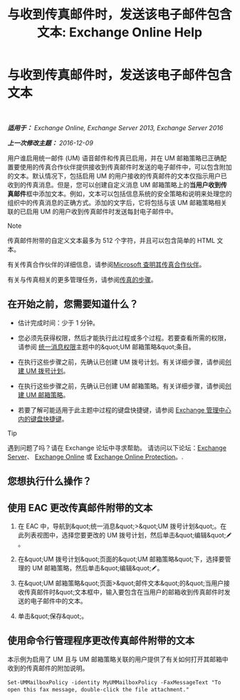 ﻿---
title: '与收到传真邮件时，发送该电子邮件包含文本: Exchange Online Help'
TOCTitle: 与收到传真邮件时，发送该电子邮件包含文本
ms:assetid: 48244e58-b7d6-4f0e-bbae-d22bf0fc11ff
ms:mtpsurl: https://technet.microsoft.com/zh-cn/library/Bb201684(v=EXCHG.150)
ms:contentKeyID: 51408215
ms.date: 05/23/2018
mtps_version: v=EXCHG.150
ms.translationtype: MT
---

# 与收到传真邮件时，发送该电子邮件包含文本

 

_**适用于：** Exchange Online, Exchange Server 2013, Exchange Server 2016_

_**上一次修改主题：** 2016-12-09_

用户谁启用统一邮件 (UM) 语音邮件和传真已启用，并在 UM 邮箱策略已正确配置要使用的传真合作伙伴提供接收到传真邮件时发送的电子邮件中，可以包含附加的文本。默认情况下，包括启用 UM 的用户接收的传真邮件的文本仅指示用户已收到的传真消息。但是，您可以创建自定义消息 UM 邮箱策略上的**当用户收到传真邮件**框中添加文本。例如，文本可以包括信息系统的安全策略和说明来处理您的组织中的传真消息的正确方式。添加的文字后，它将包括与该 UM 邮箱策略相关联的已启用 UM 的用户收到传真邮件时发送每封电子邮件中。

> [!NOTE]
> 传真邮件附带的自定义文本最多为 512 个字符，并且可以包含简单的 HTML 文本。


有关传真合作伙伴的详细信息，请参阅[Microsoft 查明其传真合作伙伴](https://go.microsoft.com/fwlink/?linkid=190238)。

有关与传真相关的更多管理任务，请参阅[传真的步骤](faxing-procedures-exchange-2013-help.md)。

## 在开始之前，您需要知道什么？

  - 估计完成时间：少于 1 分钟。

  - 您必须先获得权限，然后才能执行此过程或多个过程。若要查看所需的权限，请参阅 [统一消息权限](unified-messaging-permissions-exchange-2013-help.md)主题中的\&quot;UM 邮箱策略\&quot;条目。

  - 在执行这些步骤之前，先确认已创建 UM 拨号计划。有关详细步骤，请参阅[创建 UM 拨号计划](create-a-um-dial-plan-exchange-2013-help.md)。

  - 在执行这些步骤之前，先确认已创建 UM 邮箱策略。有关详细步骤，请参阅[创建 UM 邮箱策略](create-a-um-mailbox-policy-exchange-2013-help.md)。

  - 若要了解可能适用于此主题中过程的键盘快捷键，请参阅 [Exchange 管理中心内的键盘快捷键](keyboard-shortcuts-in-the-exchange-admin-center-exchange-online-protection-help.md)。

> [!tip]
> 遇到问题了吗？请在 Exchange 论坛中寻求帮助。 请访问以下论坛：<a href="https://go.microsoft.com/fwlink/p/?linkid=60612">Exchange Server</a>、 <a href="https://go.microsoft.com/fwlink/p/?linkid=267542">Exchange Online</a> 或 <a href="https://go.microsoft.com/fwlink/p/?linkid=285351">Exchange Online Protection</a>。.


## 您想执行什么操作？

## 使用 EAC 更改传真邮件附带的文本

1.  在 EAC 中，导航到\&quot;统一消息\&quot;\>\&quot;UM 拨号计划\&quot;。在此列表视图中，选择您要更改的 UM 拨号计划，然后单击\&quot;编辑\&quot;![编辑图标](images/Bb124582.6f53ccb2-1f13-4c02-bea0-30690e6ea71d(EXCHG.150).gif "编辑图标")。

2.  在\&quot;UM 拨号计划\&quot;页面的\&quot;UM 邮箱策略\&quot;下，选择要管理的 UM 邮箱策略，然后单击\&quot;编辑\&quot;![编辑图标](images/Bb124582.6f53ccb2-1f13-4c02-bea0-30690e6ea71d(EXCHG.150).gif "编辑图标")。

3.  在\&quot;UM 邮箱策略\&quot;页面\>\&quot;邮件文本\&quot;的\&quot;当用户接收传真邮件时\&quot;文本框中，输入要包含在当用户的邮箱收到传真邮件时发送的电子邮件中的文本。

4.  单击\&quot;保存\&quot;。

## 使用命令行管理程序更改传真邮件附带的文本

本示例为启用了 UM 且与 UM 邮箱策略关联的用户提供了有关如何打开其邮箱中收到的传真邮件的附加说明。

    Set-UMMailboxPolicy -identity MyUMMailboxPolicy -FaxMessageText "To open this fax message, double-click the file attachment."

